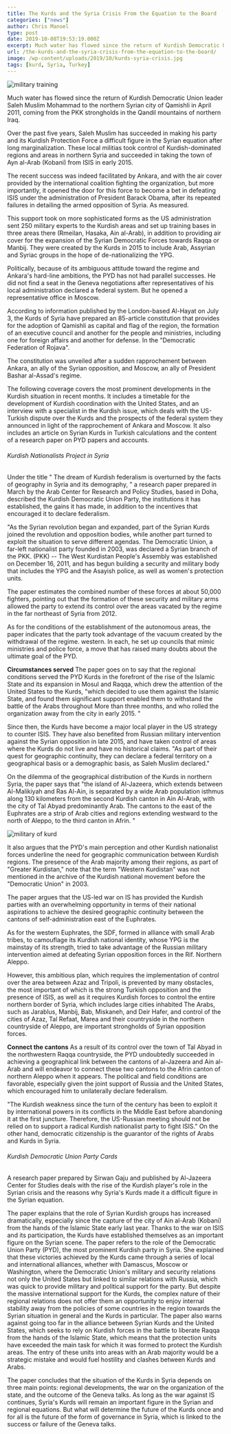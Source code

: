 ```yaml
---
title: The Kurds and the Syria Crisis From the Equation to the Board
categories: ["news"]
author: Chris Manoel
type: post
date: 2019-10-08T19:53:19.000Z
excerpt: Much water has flowed since the return of Kurdish Democratic Union leader Saleh Muslim Mohammad to the northern Syrian city of Qamishli in April 2011
url: /the-kurds-and-the-syria-crisis-from-the-equation-to-the-board/
image: /wp-content/uploads/2019/10/kurds-syria-crisis.jpg
tags: [kurd, Syria, Turkey]
---
```


![military training](/wp-content/uploads/2019/10/military-training.jpg)

Much water has flowed since the return of Kurdish Democratic Union leader Saleh Muslim Mohammad to the northern Syrian city of Qamishli in April 2011, coming from the PKK strongholds in the Qandil mountains of northern Iraq.

Over the past five years, Saleh Muslim has succeeded in making his party and its Kurdish Protection Force a difficult figure in the Syrian equation after long marginalization. These local militias took control of Kurdish-dominated regions and areas in northern Syria and succeeded in taking the town of Ayn al-Arab (Kobani) from ISIS in early 2015.

The recent success was indeed facilitated by Ankara, and with the air cover provided by the international coalition fighting the organization, but more importantly, it opened the door for this force to become a bet in defeating ISIS under the administration of President Barack Obama, after its repeated failures in detailing the armed opposition of Syria. As measured.

This support took on more sophisticated forms as the US administration sent 250 military experts to the Kurdish areas and set up training bases in three areas there (Rmeilan, Hasaka, Ain al-Arab), in addition to providing air cover for the expansion of the Syrian Democratic Forces towards Raqqa or Manbij. They were created by the Kurds in 2015 to include Arab, Assyrian and Syriac groups in the hope of de-nationalizing the YPG.

Politically, because of its ambiguous attitude toward the regime and Ankara's hard-line ambitions, the PYD has not had parallel successes. He did not find a seat in the Geneva negotiations after representatives of his local administration declared a federal system. But he opened a representative office in Moscow.

According to information published by the London-based Al-Hayat on July 3, the Kurds of Syria have prepared an 85-article constitution that provides for the adoption of Qamishli as capital and flag of the region, the formation of an executive council and another for the people and ministries, including one for foreign affairs and another for defense. In the "Democratic Federation of Rojava".

The constitution was unveiled after a sudden rapprochement between Ankara, an ally of the Syrian opposition, and Moscow, an ally of President Bashar al-Assad's regime.

The following coverage covers the most prominent developments in the Kurdish situation in recent months. It includes a timetable for the development of Kurdish coordination with the United States, and an interview with a specialist in the Kurdish issue, which deals with the US-Turkish dispute over the Kurds and the prospects of the federal system they announced in light of the rapprochement of Ankara and Moscow. It also includes an article on Syrian Kurds in Turkish calculations and the content of a research paper on PYD papers and accounts.

###### Kurdish Nationalists Project in Syria

Under the title " The dream of Kurdish federalism is overturned by the facts of geography in Syria and its demography, " a research paper prepared in March by the Arab Center for Research and Policy Studies, based in Doha, described the Kurdish Democratic Union Party, the institutions it has established, the gains it has made, in addition to the incentives that encouraged it to declare federalism.

"As the Syrian revolution began and expanded, part of the Syrian Kurds joined the revolution and opposition bodies, while another part turned to exploit the situation to serve different agendas. The Democratic Union, a far-left nationalist party founded in 2003, was declared a Syrian branch of the PKK. (PKK) -- The West Kurdistan People's Assembly was established on December 16, 2011, and has begun building a security and military body that includes the YPG and the Asayish police, as well as women's protection units.

The paper estimates the combined number of these forces at about 50,000 fighters, pointing out that the formation of these security and military arms allowed the party to extend its control over the areas vacated by the regime in the far northeast of Syria from 2012.

As for the conditions of the establishment of the autonomous areas, the paper indicates that the party took advantage of the vacuum created by the withdrawal of the regime. western. In each, he set up councils that mimic ministries and police force, a move that has raised many doubts about the ultimate goal of the PYD.

**Circumstances served** The paper goes on to say that the regional conditions served the PYD Kurds in the forefront of the rise of the Islamic State and its expansion in Mosul and Raqqa, which drew the attention of the United States to the Kurds, "which decided to use them against the Islamic State, and found them significant support enabled them to withstand the battle of the Arabs throughout More than three months, and who rolled the organization away from the city in early 2015. "

Since then, the Kurds have become a major local player in the US strategy to counter ISIS. They have also benefited from Russian military intervention against the Syrian opposition in late 2015, and have taken control of areas where the Kurds do not live and have no historical claims. "As part of their quest for geographic continuity, they can declare a federal territory on a geographical basis or a demographic basis, as Saleh Muslim declared."

On the dilemma of the geographical distribution of the Kurds in northern Syria, the paper says that "the island of Al-Jazeera, which extends between Al-Malikiyah and Ras Al-Ain, is separated by a wide Arab population isthmus along 130 kilometers from the second Kurdish canton in Ain Al-Arab, with the city of Tal Abyad predominantly Arab. The cantons to the east of the Euphrates are a strip of Arab cities and regions extending westward to the north of Aleppo, to the third canton in Afrin. "

![military of kurd](/wp-content/uploads/2019/10/military-2.jpg)

It also argues that the PYD's main perception and other Kurdish nationalist forces underline the need for geographic communication between Kurdish regions. The presence of the Arab majority among their regions, as part of "Greater Kurdistan," note that the term "Western Kurdistan" was not mentioned in the archive of the Kurdish national movement before the "Democratic Union" in 2003.

The paper argues that the US-led war on IS has provided the Kurdish parties with an overwhelming opportunity in terms of their national aspirations to achieve the desired geographic continuity between the cantons of self-administration east of the Euphrates.

As for the western Euphrates, the SDF, formed in alliance with small Arab tribes, to camouflage its Kurdish national identity, whose YPG is the mainstay of its strength, tried to take advantage of the Russian military intervention aimed at defeating Syrian opposition forces in the Rif. Northern Aleppo.

However, this ambitious plan, which requires the implementation of control over the area between Azaz and Tripoli, is prevented by many obstacles, the most important of which is the strong Turkish opposition and the presence of ISIS, as well as it requires Kurdish forces to control the entire northern border of Syria, which includes large cities inhabited The Arabs, such as Jarablus, Manbij, Bab, Miskaneh, and Deir Hafer, and control of the cities of Azaz, Tal Refaat, Marea and their countryside in the northern countryside of Aleppo, are important strongholds of Syrian opposition forces.

**Connect the cantons** As a result of its control over the town of Tal Abyad in the northwestern Raqqa countryside, the PYD undoubtedly succeeded in achieving a geographical link between the cantons of al-Jazeera and Ain al-Arab and will endeavor to connect these two cantons to the Afrin canton of northern Aleppo when it appears. The political and field conditions are favorable, especially given the joint support of Russia and the United States, which encouraged him to unilaterally declare federalism.

"The Kurdish weakness since the turn of the century has been to exploit it by international powers in its conflicts in the Middle East before abandoning it at the first juncture. Therefore, the US-Russian meeting should not be relied on to support a radical Kurdish nationalist party to fight ISIS." On the other hand, democratic citizenship is the guarantor of the rights of Arabs and Kurds in Syria.

###### Kurdish Democratic Union Party Cards

A research paper prepared by Sirwan Gaju and published by Al-Jazeera Center for Studies deals with the rise of the Kurdish player's role in the Syrian crisis and the reasons why Syria's Kurds made it a difficult figure in the Syrian equation.

The paper explains that the role of Syrian Kurdish groups has increased dramatically, especially since the capture of the city of Ain al-Arab (Kobani) from the hands of the Islamic State early last year. Thanks to the war on ISIS and its participation, the Kurds have established themselves as an important figure on the Syrian scene. The paper refers to the role of the Democratic Union Party (PYD), the most prominent Kurdish party in Syria. She explained that these victories achieved by the Kurds came through a series of local and international alliances, whether with Damascus, Moscow or Washington, where the Democratic Union's military and security relations not only the United States but linked to similar relations with Russia, which was quick to provide military and political support for the party. But despite the massive international support for the Kurds, the complex nature of their regional relations does not offer them an opportunity to enjoy internal stability away from the policies of some countries in the region towards the Syrian situation in general and the Kurds in particular. The paper also warns against going too far in the alliance between Syrian Kurds and the United States, which seeks to rely on Kurdish forces in the battle to liberate Raqqa from the hands of the Islamic State, which means that the protection units have exceeded the main task for which it was formed to protect the Kurdish areas. The entry of these units into areas with an Arab majority would be a strategic mistake and would fuel hostility and clashes between Kurds and Arabs.

The paper concludes that the situation of the Kurds in Syria depends on three main points: regional developments, the war on the organization of the state, and the outcome of the Geneva talks. As long as the war against IS continues, Syria's Kurds will remain an important figure in the Syrian and regional equations. But what will determine the future of the Kurds once and for all is the future of the form of governance in Syria, which is linked to the success or failure of the Geneva talks.
